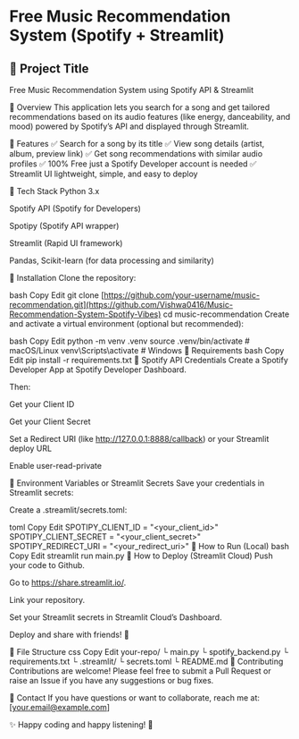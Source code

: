 # Free Music Recommendation System (Spotify + Streamlit)
## 🌟 Project Title
Free Music Recommendation System using Spotify API & Streamlit

🔹 Overview
This application lets you search for a song and get tailored recommendations based on its audio features (like energy, danceability, and mood) powered by Spotify’s API and displayed through Streamlit.

🔹 Features
✅ Search for a song by its title
✅ View song details (artist, album, preview link)
✅ Get song recommendations with similar audio profiles
✅ 100% Free just a Spotify Developer account is needed
✅ Streamlit UI lightweight, simple, and easy to deploy

🔹 Tech Stack
Python 3.x

Spotify API (Spotify for Developers)

Spotipy (Spotify API wrapper)

Streamlit (Rapid UI framework)

Pandas, Scikit-learn (for data processing and similarity)

🔹 Installation
Clone the repository:

bash
Copy
Edit
git clone [https://github.com/your-username/music-recommendation.git](https://github.com/Vishwa0416/Music-Recommendation-System-Spotify-Vibes)
cd music-recommendation
Create and activate a virtual environment (optional but recommended):

bash
Copy
Edit
python -m venv .venv
source .venv/bin/activate  # macOS/Linux
venv\Scripts\activate      # Windows
🔹 Requirements
bash
Copy
Edit
pip install -r requirements.txt
🔹 Spotify API Credentials
Create a Spotify Developer App at Spotify Developer Dashboard.

Then:

Get your Client ID

Get your Client Secret

Set a Redirect URI (like http://127.0.0.1:8888/callback) or your Streamlit deploy URL

Enable user-read-private

🔹 Environment Variables or Streamlit Secrets
Save your credentials in Streamlit secrets:

Create a .streamlit/secrets.toml:

toml
Copy
Edit
SPOTIPY_CLIENT_ID = "<your_client_id>"
SPOTIPY_CLIENT_SECRET = "<your_client_secret>"
SPOTIPY_REDIRECT_URI = "<your_redirect_uri>"
🔹 How to Run (Local)
bash
Copy
Edit
streamlit run main.py
🔹 How to Deploy (Streamlit Cloud)
Push your code to Github.

Go to https://share.streamlit.io/.

Link your repository.

Set your Streamlit secrets in Streamlit Cloud’s Dashboard.

Deploy and share with friends! 🚀

🔹 File Structure
css
Copy
Edit
your-repo/
 └ main.py
 └ spotify_backend.py
 └ requirements.txt
 └ .streamlit/
      └ secrets.toml
 └ README.md
🔹 Contributing
Contributions are welcome!
Please feel free to submit a Pull Request or raise an Issue if you have any suggestions or bug fixes.

🔹 Contact
If you have questions or want to collaborate, reach me at: [your.email@example.com]

✨ Happy coding and happy listening! 🍻
